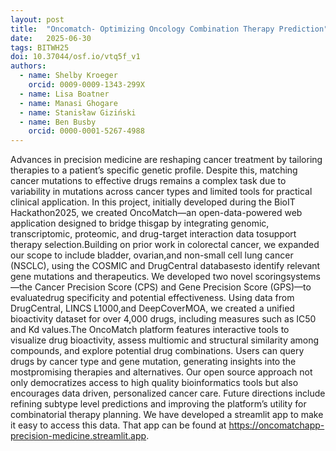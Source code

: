 ```yaml
---
layout: post
title:  "Oncomatch- Optimizing Oncology Combination Therapy Prediction"
date:   2025-06-30
tags: BITWH25
doi: 10.37044/osf.io/vtq5f_v1
authors:
  - name: Shelby Kroeger
    orcid: 0009-0009-1343-299X
  - name: Lisa Boatner
  - name: Manasi Ghogare
  - name: Stanisław Giziński
  - name: Ben Busby
    orcid: 0000-0001-5267-4988
---
```


Advances in precision medicine are reshaping cancer treatment by tailoring therapies to a patient’s specific genetic profile. Despite this,
matching cancer mutations to effective drugs remains a complex task due to variability in mutations across cancer types and limited tools
for practical clinical application. In this project, initially developed during the BioIT Hackathon2025, we created OncoMatch—an
open-data-powered web application designed to bridge thisgap by integrating genomic, transcriptomic, proteomic, and drug-target
interaction data tosupport therapy selection.Building on prior work in colorectal cancer, we expanded our scope to include bladder,
ovarian,and non-small cell lung cancer (NSCLC), using the COSMIC and DrugCentral databasesto identify relevant gene mutations and
therapeutics. We developed two novel scoringsystems—the Cancer Precision Score (CPS) and Gene Precision Score (GPS)—to evaluatedrug
specificity and potential effectiveness. Using data from DrugCentral, LINCS L1000,and DeepCoverMOA, we created a unified bioactivity
dataset for over 4,000 drugs, including measures such as IC50 and Kd values.The OncoMatch platform features interactive tools to
visualize drug bioactivity, assess multiomic and structural similarity among compounds, and explore potential drug combinations.
Users can query drugs by cancer type and gene mutation, generating insights into the mostpromising therapies and alternatives.
Our open source approach not only democratizes access to high quality bioinformatics tools but also encourages data driven, personalized
cancer care. Future directions include refining subtype level predictions and improving the platform’s utility for combinatorial therapy
planning. We have developed a streamlit app to make it easy to access this data. That app can be
found at https://oncomatchapp-precision-medicine.streamlit.app.

